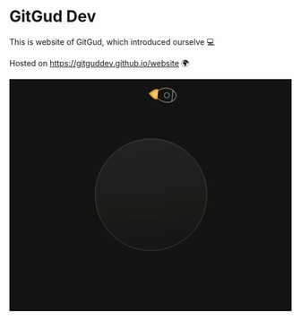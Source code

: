 # GitGud Dev

This is website of GitGud, which introduced ourselve 💻

Hosted on https://gitguddev.github.io/website 🌍

![Rocket flying around meteor](./meteor.gif)
